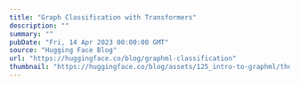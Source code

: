 ```yaml
---
title: "Graph Classification with Transformers"
description: ""
summary: ""
pubDate: "Fri, 14 Apr 2023 00:00:00 GMT"
source: "Hugging Face Blog"
url: "https://huggingface.co/blog/graphml-classification"
thumbnail: "https://huggingface.co/blog/assets/125_intro-to-graphml/thumbnail_classification.png"
---
```


